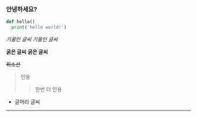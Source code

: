 ### 안녕하세요?

```python
def hello()
  print('hello world!')
```

*기울인 글씨*
_기울인 글씨_

**굵은 글씨**
__굵은 글씨__

~~취소선~~

> 인용
> > 한번 더 인용

* 글머리 글씨

***
